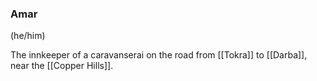 ### Amar
(he/him)

The innkeeper of a caravanserai on the road from [[Tokra]] to [[Darba]], near the [[Copper Hills]]. 